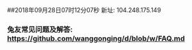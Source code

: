 ##2018年09月28日07时12分07秒 新址: 104.248.175.149
### 兔友常见问题及解答: https://github.com/wanggonging/d/blob/w/FAQ.md
